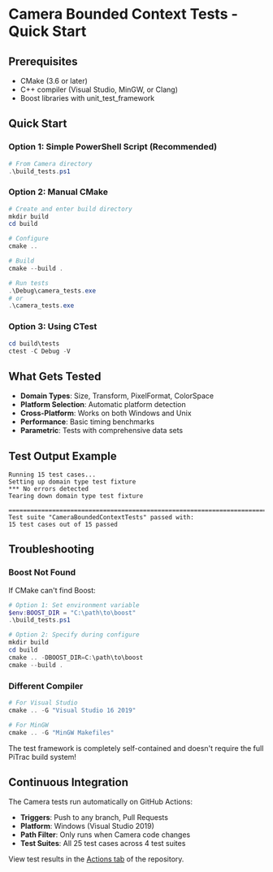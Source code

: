 # Camera Bounded Context Tests - Quick Start

## Prerequisites

- CMake (3.6 or later)
- C++ compiler (Visual Studio, MinGW, or Clang)
- Boost libraries with unit_test_framework

## Quick Start

### Option 1: Simple PowerShell Script (Recommended)
```powershell
# From Camera directory
.\build_tests.ps1
```

### Option 2: Manual CMake
```powershell
# Create and enter build directory
mkdir build
cd build

# Configure
cmake ..

# Build
cmake --build .

# Run tests
.\Debug\camera_tests.exe
# or
.\camera_tests.exe
```

### Option 3: Using CTest
```powershell
cd build\tests
ctest -C Debug -V
```

## What Gets Tested

- **Domain Types**: Size, Transform, PixelFormat, ColorSpace
- **Platform Selection**: Automatic platform detection
- **Cross-Platform**: Works on both Windows and Unix
- **Performance**: Basic timing benchmarks
- **Parametric**: Tests with comprehensive data sets

## Test Output Example
```
Running 15 test cases...
Setting up domain type test fixture
*** No errors detected
Tearing down domain type test fixture

===============================================================================
Test suite "CameraBoundedContextTests" passed with:
15 test cases out of 15 passed
```

## Troubleshooting

### Boost Not Found
If CMake can't find Boost:
```powershell
# Option 1: Set environment variable
$env:BOOST_DIR = "C:\path\to\boost"
.\build_tests.ps1

# Option 2: Specify during configure
mkdir build
cd build
cmake .. -DBOOST_DIR=C:\path\to\boost
cmake --build .
```

### Different Compiler
```powershell
# For Visual Studio
cmake .. -G "Visual Studio 16 2019"

# For MinGW
cmake .. -G "MinGW Makefiles"
```

The test framework is completely self-contained and doesn't require the full PiTrac build system!

## Continuous Integration

The Camera tests run automatically on GitHub Actions:
- **Triggers**: Push to any branch, Pull Requests
- **Platform**: Windows (Visual Studio 2019)
- **Path Filter**: Only runs when Camera code changes
- **Test Suites**: All 25 test cases across 4 test suites

View test results in the [Actions tab](../../actions) of the repository.
